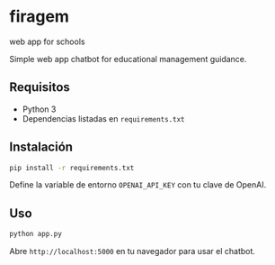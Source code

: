 # firagem
web app for schools

Simple web app chatbot for educational management guidance.

## Requisitos

- Python 3
- Dependencias listadas en `requirements.txt`

## Instalación

```bash
pip install -r requirements.txt
```

Define la variable de entorno `OPENAI_API_KEY` con tu clave de OpenAI.

## Uso

```bash
python app.py
```

Abre `http://localhost:5000` en tu navegador para usar el chatbot.
